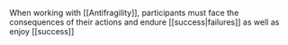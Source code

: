  When working with [[Antifragility]], participants must face the consequences of their actions and endure [[success|failures]] as well as enjoy [[success]]